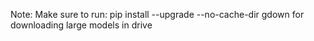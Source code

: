 Note: Make sure to run: pip install --upgrade --no-cache-dir gdown for downloading large models in drive